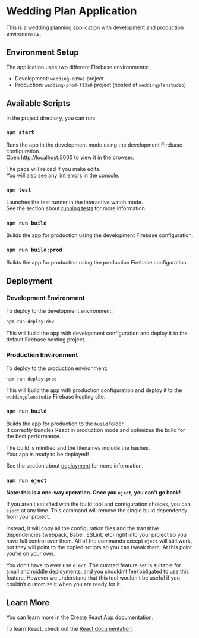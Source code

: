 # Wedding Plan Application

This is a wedding planning application with development and production environments.

## Environment Setup

The application uses two different Firebase environments:

- Development: `wedding-c89a1` project
- Production: `wedding-prod-f13a0` project (hosted at `weddingplanstudio`)

## Available Scripts

In the project directory, you can run:

### `npm start`

Runs the app in the development mode using the development Firebase configuration.\
Open [http://localhost:3000](http://localhost:3000) to view it in the browser.

The page will reload if you make edits.\
You will also see any lint errors in the console.

### `npm test`

Launches the test runner in the interactive watch mode.\
See the section about [running tests](https://facebook.github.io/create-react-app/docs/running-tests) for more information.

### `npm run build`

Builds the app for production using the development Firebase configuration.

### `npm run build:prod`

Builds the app for production using the production Firebase configuration.

## Deployment

### Development Environment

To deploy to the development environment:

```bash
npm run deploy:dev
```

This will build the app with development configuration and deploy it to the default Firebase hosting project.

### Production Environment

To deploy to the production environment:

```bash
npm run deploy:prod
```

This will build the app with production configuration and deploy it to the `weddingplanstudio` Firebase hosting site.

### `npm run build`

Builds the app for production to the `build` folder.\
It correctly bundles React in production mode and optimizes the build for the best performance.

The build is minified and the filenames include the hashes.\
Your app is ready to be deployed!

See the section about [deployment](https://facebook.github.io/create-react-app/docs/deployment) for more information.

### `npm run eject`

**Note: this is a one-way operation. Once you `eject`, you can’t go back!**

If you aren’t satisfied with the build tool and configuration choices, you can `eject` at any time. This command will remove the single build dependency from your project.

Instead, it will copy all the configuration files and the transitive dependencies (webpack, Babel, ESLint, etc) right into your project so you have full control over them. All of the commands except `eject` will still work, but they will point to the copied scripts so you can tweak them. At this point you’re on your own.

You don’t have to ever use `eject`. The curated feature set is suitable for small and middle deployments, and you shouldn’t feel obligated to use this feature. However we understand that this tool wouldn’t be useful if you couldn’t customize it when you are ready for it.

## Learn More

You can learn more in the [Create React App documentation](https://facebook.github.io/create-react-app/docs/getting-started).

To learn React, check out the [React documentation](https://reactjs.org/).
